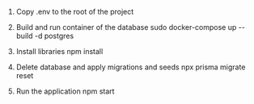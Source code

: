 1. Copy .env to the root of the project

2. Build and run container of the database
   sudo docker-compose up --build -d postgres

3. Install libraries
   npm install

4. Delete database and apply migrations and seeds
   npx prisma migrate reset

5. Run the application
   npm start